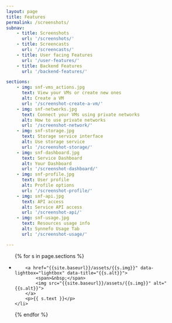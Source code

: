 ```yaml
---
layout: page
title: Features
permalink: /screenshots/
subnav:
    - title: Screenshots
      url: '/screenshots/'
    - title: Screencasts
      url: '/screencasts/'
    - title: User facing Features
      url: '/user-features/'
    - title: Backend Features
      url: '/backend-features/'

sections:
    - img: snf-vms_actions.jpg
      text: View your VMs or create new ones
      alt: Create a VM
      url: '/screenshot-create-a-vm/'
    - img: snf-networks.jpg
      text: Connect your VMs using private networks
      alt: How to use private networks
      url: '/screenshot-network/'
    - img: snf-storage.jpg
      text: Storage service interface
      alt: Use storage service
      url: '/screenshot-storage/'
    - img: snf-dashboard.jpg
      text: Service Dashboard
      alt: Your Dashboard
      url: '/screenshot-dashboard/'
    - img: snf-profile.jpg
      text: User profile
      alt: Profile options
      url: '/screenshot-profile/'
    - img: snf-api.jpg
      text: API access
      alt: Service API access
      url: '/screenshot-api/'
    - img: snf-usage.jpg
      text: Resources usage info
      alt: Synnefo Usage Tab
      url: '/screenshot-usage/'

---
```



<ul class="small-block-grid-1 large-block-grid-2 screenshot-links">
{% for s in page.sections %}
    <li>

        <a href="{{site.baseurl}}/assets/{{s.img}}" data-lightbox="lightbox" data-title="{{s.alt}}">
            <span>&nbsp;</span>
            <img src="{{site.baseurl}}/assets/{{s.img}}" alt="{{s.alt}}">
        </a>
        <p>{{ s.text }}</p>
    </li>
{% endfor %}
</ul>
